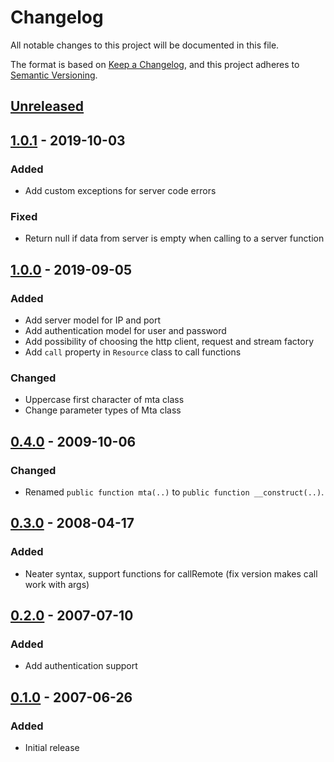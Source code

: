 # Changelog
All notable changes to this project will be documented in this file.

The format is based on [Keep a Changelog](https://keepachangelog.com/en/1.0.0/),
and this project adheres to [Semantic Versioning](https://semver.org/spec/v2.0.0.html).

## [Unreleased]

## [1.0.1] - 2019-10-03
### Added
- Add custom exceptions for server code errors

### Fixed
- Return null if data from server is empty when calling to a server function

## [1.0.0] - 2019-09-05
### Added
- Add server model for IP and port
- Add authentication model for user and password
- Add possibility of choosing the http client, request and stream factory
- Add `call` property in `Resource` class to call functions

### Changed
- Uppercase first character of mta class
- Change parameter types of Mta class

## [0.4.0] - 2009-10-06
### Changed
- Renamed `public function mta(..)` to `public function __construct(..)`.

## [0.3.0] - 2008-04-17
### Added
- Neater syntax, support functions for callRemote (fix version makes call work with args)

## [0.2.0] - 2007-07-10
### Added
- Add authentication support

## [0.1.0] - 2007-06-26
### Added
- Initial release

[Unreleased]: https://github.com/multitheftauto/mtasa-php-sdk/compare/1.0.1...HEAD
[1.0.1]: https://github.com/multitheftauto/mtasa-php-sdk/compare/1.0.0...1.0.1
[1.0.0]: https://github.com/multitheftauto/mtasa-php-sdk/compare/v0.4.0...1.0.0
[0.4.0]: https://github.com/multitheftauto/mtasa-php-sdk/compare/v0.3.0...v0.4.0
[0.3.0]: https://github.com/multitheftauto/mtasa-php-sdk/compare/v0.2.0...v0.3.0
[0.2.0]: https://github.com/multitheftauto/mtasa-php-sdk/compare/v0.1.0...v0.2.0
[0.1.0]: https://github.com/multitheftauto/mtasa-php-sdk/releases/tag/v0.1.0
